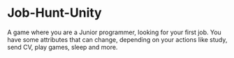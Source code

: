 # Job-Hunt-Unity
A game where you are a Junior programmer, looking for your first job. You have some attributes that can change, depending on your actions like study, send CV, play games, sleep and more.
